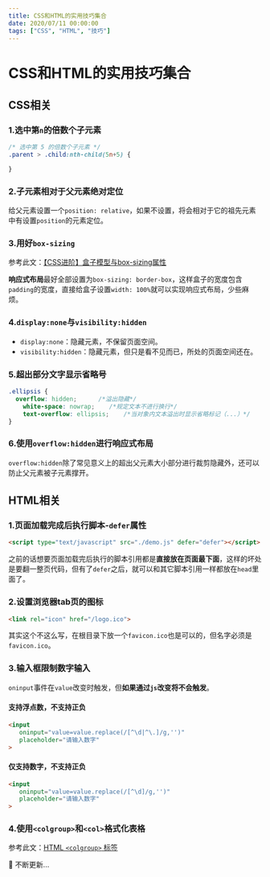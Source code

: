 ```yaml
---
title: CSS和HTML的实用技巧集合
date: 2020/07/11 00:00:00
tags: ["CSS", "HTML", "技巧"]
---
```


# CSS和HTML的实用技巧集合

<ClientOnly>
  <display-bar :displayData="$frontmatter"></display-bar>
</ClientOnly>

## CSS相关

### 1.选中第`n`的倍数个子元素

```css
/* 选中第 5 的倍数个子元素 */
.parent > .child:nth-child(5n+5) {

}
```

### 2.子元素相对于父元素绝对定位

给父元素设置一个`position: relative`，如果不设置，将会相对于它的祖先元素中有设置`position`的元素定位。

### 3.用好`box-sizing`

参考此文：[【CSS进阶】盒子模型与box-sizing属性](/blog/frontend/css&html/box-model-and-box-sizing.html)

**响应式布局**最好全部设置为`box-sizing: border-box`，这样盒子的宽度包含`padding`的宽度，直接给盒子设置`width: 100%`就可以实现响应式布局，少些麻烦。

### 4.`display:none`与`visibility:hidden`

* `display:none`：隐藏元素，不保留页面空间。
* `visibility:hidden`：隐藏元素，但只是看不见而已，所处的页面空间还在。

### 5.超出部分文字显示省略号

```css
.ellipsis {
  overflow: hidden;      /*溢出隐藏*/
	white-space: nowrap;	/*规定文本不进行换行*/
	text-overflow: ellipsis;	/*当对象内文本溢出时显示省略标记（...）*/
}
```

### 6.使用`overflow:hidden`进行响应式布局

`overflow:hidden`除了常见意义上的超出父元素大小部分进行裁剪隐藏外，还可以防止父元素被子元素撑开。

## HTML相关

### 1.页面加载完成后执行脚本-`defer`属性

```html
<script type="text/javascript" src="./demo.js" defer="defer"></script>
```

之前的话想要页面加载完后执行的脚本引用都是**直接放在页面最下面**，这样的坏处是要翻一整页代码，但有了`defer`之后，就可以和其它脚本引用一样都放在`head`里面了。

### 2.设置浏览器tab页的图标

```html
<link rel="icon" href="/logo.ico">
```

其实这个不这么写，在根目录下放一个`favicon.ico`也是可以的，但名字必须是`favicon.ico`。

### 3.输入框限制数字输入

`oninput`事件在`value`改变时触发，但**如果通过`js`改变将不会触发**。

#### 支持浮点数，不支持正负

```html
<input
   oninput="value=value.replace(/[^\d|^\.]/g,'')"
   placeholder="请输入数字"
>
```

#### 仅支持数字，不支持正负

```html
<input
   oninput="value=value.replace(/[^\d]/g,'')"
   placeholder="请输入数字"
>
```

### 4.使用`<colgroup>`和`<col>`格式化表格

参考此文：[HTML `<colgroup>` 标签](https://www.w3school.com.cn/tags/tag_colgroup.asp)

🍗 不断更新...